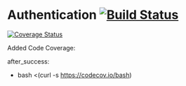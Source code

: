 # Authentication [![Build Status](https://travis-ci.org/nareshkumar-h/course-mgmt-app.svg?branch=master)](https://travis-ci.org/nareshkumar-h/course-mgmt-app)

[![Coverage Status](https://coveralls.io/repos/github/nareshkumar-h/course-mgmt-app/badge.svg?branch=master)](https://coveralls.io/github/nareshkumar-h/course-mgmt-app?branch=master)



Added Code Coverage:

after_success:
  - bash <(curl -s https://codecov.io/bash)
